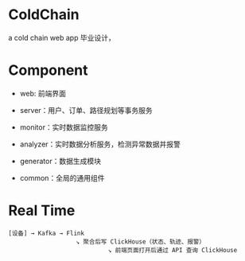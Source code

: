 # ColdChain

a cold chain web app 毕业设计，

# Component

-   web: 前端界面

-   server：用户、订单、路径规划等事务服务

-   monitor：实时数据监控服务

-   analyzer：实时数据分析服务，检测异常数据并报警

-   generator：数据生成模块

-   common：全局的通用组件

# Real Time

```
[设备] → Kafka → Flink
                   ↘ 聚合后写 ClickHouse（状态、轨迹、报警）
                            ↘ 前端页面打开后通过 API 查询 ClickHouse
```
